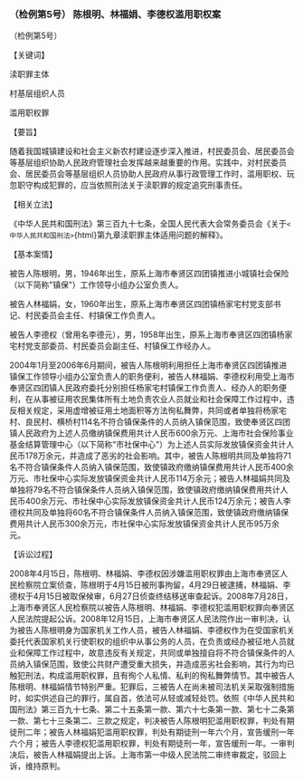 ### （检例第5号） 陈根明、林福娟、李德权滥用职权案

（检例第5号）

【关键词】

渎职罪主体

村基层组织人员

滥用职权罪

【要旨】

随着我国城镇建设和社会主义新农村建设逐步深入推进，村民委员会、居民委员会等基层组织协助人民政府管理社会发挥越来越重要的作用。实践中，对村民委员会、居民委员会等基层组织人员协助人民政府从事行政管理工作时，滥用职权、玩忽职守构成犯罪的，应当依照刑法关于渎职罪的规定追究刑事责任。

【相关立法】

《中华人民共和国刑法》第三百九十七条，全国人民代表大会常务委员会《关于`<中华人民共和国刑法>`{html}第九章渎职罪主体适用问题的解释》。

【基本案情】

被告人陈根明，男，1946年出生，原系上海市奉贤区四团镇推进小城镇社会保险（以下简称"镇保"）工作领导小组办公室负责人。

被告人林福娟，女，1960年出生，原系上海市奉贤区四团镇杨家宅村党支部书记、村民委员会主任、村镇保工作负责人。

被告人李德权（曾用名李德元），男，1958年出生，原系上海市奉贤区四团镇杨家宅村党支部委员、村民委员会副主任、村镇保工作经办人。

2004年1月至2006年6月期间，被告人陈根明利用担任上海市奉贤区四团镇推进镇保工作领导小组办公室负责人的职务便利，被告人林福娟、李德权利用受上海市奉贤区四团镇人民政府委托分别担任杨家宅村镇保工作负责人、经办人的职务便利，在从事被征用农民集体所有土地负责农业人员就业和社会保障工作过程中，违反相关规定，采用虚增被征用土地面积等方法徇私舞弊，共同或者单独将杨家宅村、良民村、横桥村114名不符合镇保条件的人员纳入镇保范围，致使奉贤区四团镇人民政府为上述人员缴纳镇保费用共计人民币600余万元、上海市社会保险事业基金结算管理中心（以下简称"市社保中心"）为上述人员实际发放镇保资金共计人民币178万余元，并造成了恶劣的社会影响。其中，被告人陈根明共同及单独将71名不符合镇保条件人员纳入镇保范围，致使镇政府缴纳镇保费用共计人民币400余万元、市社保中心实际发放镇保资金共计人民币114万余元；被告人林福娟共同及单独将79名不符合镇保条件人员纳入镇保范围，致使镇政府缴纳镇保费用共计人民币400余万元、市社保中心实际发放镇保资金共计人民币124万余元；被告人李德权共同及单独将60名不符合镇保条件人员纳入镇保范围，致使镇政府缴纳镇保费用共计人民币300余万元，市社保中心实际发放镇保资金共计人民币95万余元。

【诉讼过程】

2008年4月15日，陈根明、林福娟、李德权因涉嫌滥用职权罪由上海市奉贤区人民检察院立案侦查，陈根明于4月15日被刑事拘留，4月29日被逮捕，林福娟、李德权于4月15日被取保候审，6月27日侦查终结移送审查起诉。2008年7月28日，上海市奉贤区人民检察院以被告人陈根明、林福娟、李德权犯滥用职权罪向奉贤区人民法院提起公诉。2008年12月15日，上海市奉贤区人民法院作出一审判决，认为被告人陈根明身为国家机关工作人员，被告人林福娟、李德权作为在受国家机关委托代表国家机关行使职权的组织中从事公务的人员，在负责或经办被征地人员就业和保障工作过程中，故意违反有关规定，共同或单独擅自将不符合镇保条件的人员纳入镇保范围，致使公共财产遭受重大损失，并造成恶劣社会影响，其行为均已触犯刑法，构成滥用职权罪，且有徇个人私情、私利的徇私舞弊情节。其中被告人陈根明、林福娟情节特别严重。犯罪后，三被告人在尚未被司法机关采取强制措施时，如实供述自己的罪行，属自首，依法可从轻或减轻处罚。依照《中华人民共和国刑法》第三百九十七条、第二十五条第一款、第六十七条第一款、第七十二条第一款、第七十三条第二、三款之规定，判决被告人陈根明犯滥用职权罪，判处有期徒刑二年；被告人林福娟犯滥用职权罪，判处有期徒刑一年六个月，宣告缓刑一年六个月；被告人李德权犯滥用职权罪，判处有期徒刑一年，宣告缓刑一年。一审判决后，被告人林福娟提出上诉。上海市第一中级人民法院二审终审裁定，驳回上诉，维持原判。
